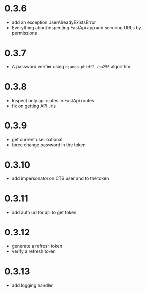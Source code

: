 # 0.3.6
- add an exception UserAlreadyExistsError
- Everything about inspecting FastApi app and securing URLs by permissions

# 0.3.7
- A password verifier using `django_pbkdf2_sha256` algorithm

# 0.3.8
- Inspect only api routes in FastApi routes
- fix on getting API urls

# 0.3.9
- get current user optional
- force change password in the token

# 0.3.10
- add impersonator on CTS user and to the token

# 0.3.11
- add auth url for api to get token

# 0.3.12
- generate a refresh token
- verify a refresh token

# 0.3.13
- add logging handler
